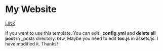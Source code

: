 My Website
=====

<a href="http://npes87184.github.io">LINK</a>

If you want to use this template. You can edit **_config.yml** and **delete all post** in _posts directory.
btw, Maybe you need to edit **toc.js** in assets/js. I have modified it. Thanks!